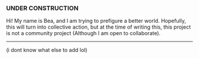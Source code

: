 ### UNDER CONSTRUCTION ###

Hi! My name is Bea, and I am trying to prefigure a better world. Hopefully, this will turn into collective action, but at the time of writing this, this project is not a community project (Although I am open to collaborate). 





















---
(i dont know what else to add lol)